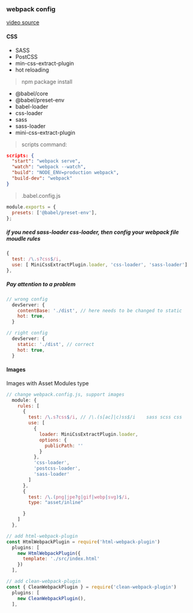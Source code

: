 ### webpack config

[video source](https://www.youtube.com/watch?v=TOb1c39m64A&ab_channel=SwashbucklingwithCode)

#### CSS

- SASS
- PostCSS
- min-css-extract-plugin
- hot reloading

> npm package install

- @babel/core
- @babel/preset-env
- babel-loader
- css-loader
- sass
- sass-loader
- mini-css-extract-plugin

> scripts command:

```json
scripts: {
  "start": "webpack serve",
  "watch": "webpack --watch",
  "build": "NODE_ENV=production webpack",
  "build-dev": "webpack"
}
```

> .babel.config.js

```js
module.exports = {
  presets: ['@babel/preset-env'],
};
```

##### if you need sass-loader css-loader, then config your webpack file moudle rules

```js
{
  test: /\.s?css$/i,
  use: [ MiniCssExtractPlugin.loader, 'css-loader', 'sass-loader']
},
```

##### Pay attention to a problem

```js
// wrong config
  devServer: {
    contentBase: './dist', // here needs to be changed to static
    hot: true,
  }
```

```js
// right config
  devServer: {
    static: './dist', // correct
    hot: true,
  }
```

#### Images

Images with Asset Modules type

```js
// change webpack.config.js, support images
  module: {
    rules: [
      {
        test: /\.s?css$/i, // /\.(s[ac]|c)ss$/i    sass scss css
        use: [
          {
            loader: MiniCssExtractPlugin.loader,
            options: {
              publicPath: ''
            }
          },
          'css-loader',
          'postcss-loader',
          'sass-loader'
        ]
      },
      {
        test: /\.(png|jpe?g|gif|webp|svg)$/i,
        type: "asset/inline"

      }
    ]
  },
```

```js
// add html-webpack-plugin
const HtmlWebpackPlugin = require('html-webpack-plugin')
  plugins: [
    new HtmlWebpackPlugin({
      template: './src/index.html'
    })
  ],
```

```js
// add clean-webpack-plugin
const { CleanWebpackPlugin } = require('clean-webpack-plugin')
  plugins: [
    new CleanWebpackPlugin(),
  ],
```
